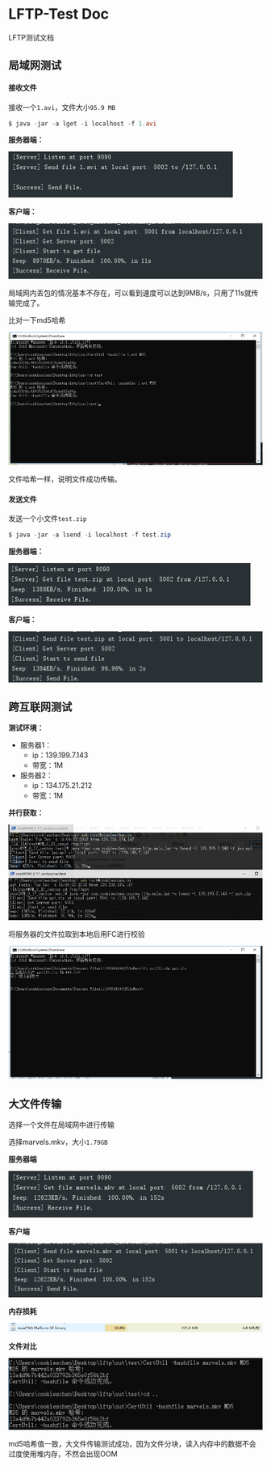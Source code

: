 # LFTP-Test Doc

LFTP测试文档

## 局域网测试

#### 接收文件

接收一个`1.avi`，文件大小`95.9 MB`

```powershell
$ java -jar -a lget -i localhost -f 1.avi 
```

**服务器端：**

![WLAN-1](img/WLAN-1.png)

**客户端：**

![WLAN-2](img/WLAN-2.png)

局域网内丢包的情况基本不存在，可以看到速度可以达到9MB/s，只用了11s就传输完成了。

比对一下md5哈希

![WLAN-3](img/WLAN-3.png)

文件哈希一样，说明文件成功传输。

#### 发送文件

发送一个小文件`test.zip`

```powershell
$ java -jar -a lsend -i localhost -f test.zip
```

**服务器端：**

![WLAN-4](img/WLAN-4.png)

**客户端：**

![WLAN-5](img/WLAN-5.png)

## 跨互联网测试

**测试环境：**

* 服务器1：
  * ip：139.199.7.143
  * 带宽：1M
* 服务器2：
  * ip：134.175.21.212
  * 带宽：1M

**并行获取：**

![Internet-1](img/Internet-1.png)

将服务器的文件拉取到本地后用FC进行校验

![Internet-2](img/Internet-2.png)

## 大文件传输

选择一个文件在局域网中进行传输

选择marvels.mkv，大小`1.79GB`

**服务器端**

![big-file-1](img/big-file-1.png)

**客户端**

![big-file-2](img/big-file-2.png)

**内存损耗**

![big-file-4](img/big-file-4.png)

**文件对比**

![big-file-3](img/big-file-3.png)

md5哈希值一致，大文件传输测试成功，因为文件分块，读入内存中的数据不会过度使用堆内存，不然会出现OOM